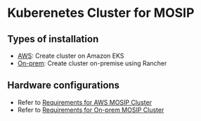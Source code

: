 # Kuberenetes Cluster for MOSIP

## Types of installation

* [AWS](aws/README.md):  Create cluster on Amazon EKS
* [On-prem](on-prem/README.md): Create cluster on-premise using Rancher

## Hardware configurations

* Refer to [Requirements for AWS MOSIP Cluster](./aws/requirements.md)
* Refer to [Requirements for On-prem MOSIP Cluster](./on-prem/requirements.md)
